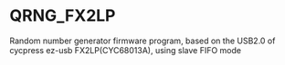 # QRNG_FX2LP
Random number generator firmware program, based on the USB2.0 of cycpress ez-usb FX2LP(CYC68013A), using slave  FIFO mode
